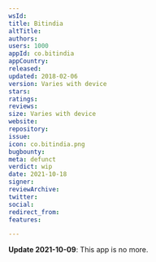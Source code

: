```yaml
---
wsId: 
title: Bitindia
altTitle: 
authors: 
users: 1000
appId: co.bitindia
appCountry: 
released: 
updated: 2018-02-06
version: Varies with device
stars: 
ratings: 
reviews: 
size: Varies with device
website: 
repository: 
issue: 
icon: co.bitindia.png
bugbounty: 
meta: defunct
verdict: wip
date: 2021-10-18
signer: 
reviewArchive: 
twitter: 
social: 
redirect_from: 
features: 

---
```


**Update 2021-10-09**: This app is no more.
